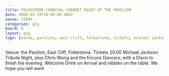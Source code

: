 ```yaml
---
title: FOLKESTONE CARNIVAL CABARET NIGHT AT THE PAVILION
date: 2008-05-29T18:00:00.000Z
venue: v3894
categories: gig
board: 8
layout: gig
tags: [venue, pavilion, east cliff, folkestone, tickets, michael jackson tribute night, chris wong, encore dancers, disco, welcome drink, arrival]
---
```

Venue: the Pavilion,  East Cliff,   Folkestone.  Tickets 20.00   Michael Jackson Tribute Night, plus Chris Wong and the Encore Dancers, with a Disco to finish the evening.   Welcome Drink on Arrival and nibbles on the table.       We hope you will want